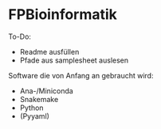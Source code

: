 # FPBioinformatik

To-Do:
- Readme ausfüllen
- Pfade aus samplesheet auslesen

Software die von Anfang an gebraucht wird:
- Ana-/Miniconda
- Snakemake
- Python
- (Pyyaml)
